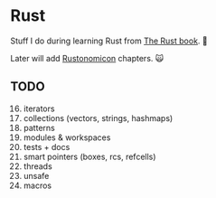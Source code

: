 # Rust

Stuff I do during learning Rust from [The Rust book](https://doc.rust-lang.org/stable/book/). 🦀

Later will add [Rustonomicon](https://doc.rust-lang.org/stable/nomicon/) chapters. 🙀

## TODO

16. iterators
17. collections (vectors, strings, hashmaps)
18. patterns
19. modules & workspaces
20. tests + docs
21. smart pointers (boxes, rcs, refcells)
22. threads
23. unsafe
24. macros
